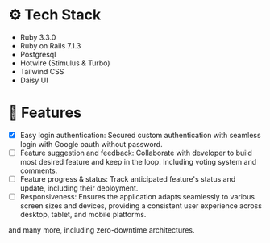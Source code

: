 # ⚙️ Tech Stack
- Ruby 3.3.0
- Ruby on Rails 7.1.3
- Postgresql
- Hotwire (Stimulus & Turbo)
- Tailwind CSS
- Daisy UI

# 🔋 Features
- [x] Easy login authentication: Secured custom authentication with seamless login with Google oauth without password.
- [ ] Feature suggestion and feedback: Collaborate with developer to build most desired feature and keep in the loop. Including voting system and comments.
- [ ] Feature progress & status: Track anticipated feature's status and update, including their deployment.
- [ ] Responsiveness: Ensures the application adapts seamlessly to various screen sizes and devices, providing a consistent user experience across desktop, tablet, and mobile platforms.

and many more, including zero-downtime architectures. 
